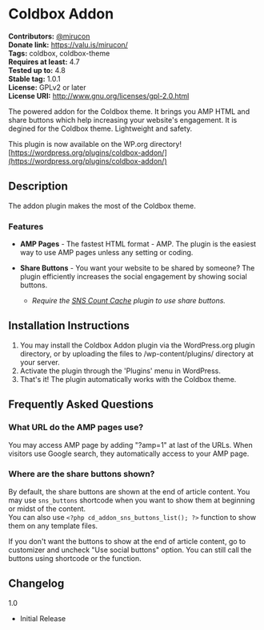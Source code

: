 # Coldbox Addon
**Contributors:** [@mirucon](https://profiles.wordpress.org/mirucon/)    
**Donate link:** https://valu.is/mirucon/  
**Tags:** coldbox, coldbox-theme  
**Requires at least:** 4.7  
**Tested up to:** 4.8  
**Stable tag:** 1.0.1  
**License:** GPLv2 or later  
**License URI:** http://www.gnu.org/licenses/gpl-2.0.html

The powered addon for the Coldbox theme. It brings you AMP HTML and share buttons which help increasing your website's engagement. It is degined for the Coldbox theme. Lightweight and safety.

This plugin is now available on the WP.org directory! [https://wordpress.org/plugins/coldbox-addon/](https://wordpress.org/plugins/coldbox-addon/)


## Description

The addon plugin makes the most of the Coldbox theme. 

### Features

* **AMP Pages** - The fastest HTML format - AMP. The plugin is the easiest way to use AMP pages unless any setting or coding.

* **Share Buttons** - You want your website to be shared by someone? The plugin efficiently increases the social engagement by showing social buttons.

  * *Require the [SNS Count Cache](https://wordpress.org/plugins/sns-count-cache/) plugin to use share buttons.*


## Installation Instructions

1. You may install the Coldbox Addon plugin via the WordPress.org plugin directory, or by uploading the files to /wp-content/plugins/ directory at your server.
1. Activate the plugin through the 'Plugins' menu in WordPress.
1. That's it! The plugin automatically works with the Coldbox theme.

## Frequently Asked Questions

### What URL do the AMP pages use?

You may access AMP page by adding "?amp=1" at last of the URLs. When visitors use Google search, they automatically access to your AMP page.

### Where are the share buttons shown?

By default, the share buttons are shown at the end of article content. You may use `sns_buttons` shortcode when you want to show them at beginning or midst of the content.  
You can also use `<?php cd_addon_sns_buttons_list(); ?>` function to show them on any template files.

If you don't want the buttons to show at the end of article content, go to customizer and uncheck "Use social buttons" option. You can still call the buttons using shortcode or the function.

## Changelog

1.0

* Initial Release

